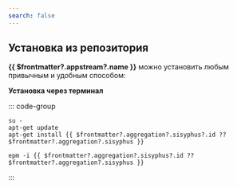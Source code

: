 ```yaml
---
search: false
---
```


## Установка из репозитория

**{{ $frontmatter?.appstream?.name }}** можно установить любым привычным и удобным способом:

<!--@include: @ru/apps/.parts/install/software-repo.md-->

**Установка через терминал**

::: code-group

```shell-vue[apt-get]
su -
apt-get update
apt-get install {{ $frontmatter?.aggregation?.sisyphus?.id ?? $frontmatter?.aggregation?.sisyphus }}
```

```shell-vue[epm]
epm -i {{ $frontmatter?.aggregation?.sisyphus?.id ?? $frontmatter?.aggregation?.sisyphus }}
```

:::
